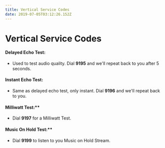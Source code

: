 ```yaml
---
title: Vertical Service Codes
date: 2019-07-05T03:12:26.152Z
---
```

# Vertical Service Codes

#### **Delayed Echo Test:**

* Used to test audio quality. Dial **9195** and we'll repeat back to you after 5 seconds.

#### **Instant Echo Test:**

* Same as delayed echo test,  only instant. Dial **9196** and we'll repeat back to you.

#### Milliwatt Test:\*\*

* Dial **9197** for a Milliwatt Test.

#### Music On Hold Test:\*\*

* Dial **9199** to listen to you Music on Hold Stream.
